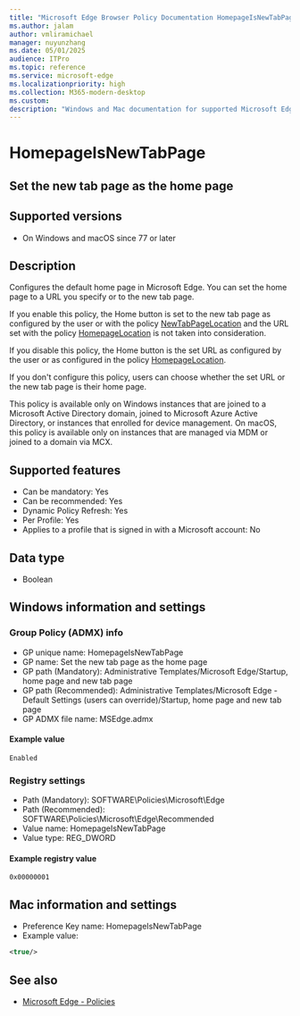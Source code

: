 ```yaml
---
title: "Microsoft Edge Browser Policy Documentation HomepageIsNewTabPage"
ms.author: jalam
author: vmliramichael
manager: nuyunzhang
ms.date: 05/01/2025
audience: ITPro
ms.topic: reference
ms.service: microsoft-edge
ms.localizationpriority: high
ms.collection: M365-modern-desktop
ms.custom:
description: "Windows and Mac documentation for supported Microsoft Edge Browser policy: Set the new tab page as the home page"
---
```


<!--THIS FILE IS AUTOMATICALLY GENERATED. MANUAL CHANGES WILL BE OVERWRITTEN.-->
<!--Please contact the Microsoft Edge Manageability team with any questions.-->

# HomepageIsNewTabPage

## Set the new tab page as the home page


## Supported versions

- On Windows and macOS since 77 or later

## Description

Configures the default home page in Microsoft Edge. You can set the home page to a URL you specify or to the new tab page.

If you enable this policy, the Home button is set to the new tab page as configured by the user or with the policy [NewTabPageLocation](NewTabPageLocation.md) and the URL set with the policy [HomepageLocation](HomepageLocation.md) is not taken into consideration.

If you disable this policy, the Home button is the set URL as configured by the user or as configured in the policy [HomepageLocation](HomepageLocation.md).

If you don't configure this policy, users can choose whether the set URL or the new tab page is their home page.

This policy is available only on Windows instances that are joined to a Microsoft Active Directory domain, joined to Microsoft Azure Active Directory, or instances that enrolled for device management. On macOS, this policy is available only on instances that are managed via MDM or joined to a domain via MCX.

## Supported features

- Can be mandatory: Yes
- Can be recommended: Yes
- Dynamic Policy Refresh: Yes
- Per Profile: Yes
- Applies to a profile that is signed in with a Microsoft account: No

## Data type

- Boolean

## Windows information and settings

### Group Policy (ADMX) info

- GP unique name: HomepageIsNewTabPage
- GP name: Set the new tab page as the home page
- GP path (Mandatory): Administrative Templates/Microsoft Edge/Startup, home page and new tab page
- GP path (Recommended): Administrative Templates/Microsoft Edge - Default Settings (users can override)/Startup, home page and new tab page
- GP ADMX file name: MSEdge.admx

#### Example value

```
Enabled
```

### Registry settings

- Path (Mandatory): SOFTWARE\Policies\Microsoft\Edge
- Path (Recommended): SOFTWARE\Policies\Microsoft\Edge\Recommended
- Value name: HomepageIsNewTabPage
- Value type: REG_DWORD

#### Example registry value

```
0x00000001
```


## Mac information and settings

- Preference Key name: HomepageIsNewTabPage
- Example value:

```xml
<true/>
```

## See also
- [Microsoft Edge - Policies](../microsoft-edge-policies.md)
